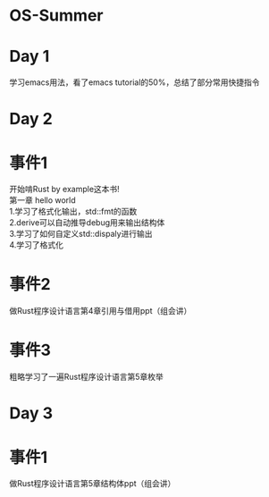 # OS-Summer

# Day 1
学习emacs用法，看了emacs tutorial的50%，总结了部分常用快捷指令

# Day 2
# 事件1
  开始啃Rust by example这本书!  
  第一章 hello world  
       1.学习了格式化输出，std::fmt的函数  
       2.derive可以自动推导debug用来输出结构体  
       3.学习了如何自定义std::dispaly进行输出  
       4.学习了格式化  
# 事件2
  做Rust程序设计语言第4章引用与借用ppt（组会讲）
# 事件3
  粗略学习了一遍Rust程序设计语言第5章枚举
  
  
# Day 3
# 事件1
  做Rust程序设计语言第5章结构体ppt（组会讲）
